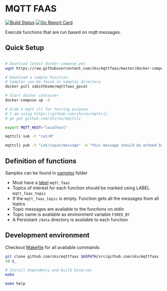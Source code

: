 # MQTT FAAS

[![Build Status](https://travis-ci.org/sks/mqttfaas.svg?branch=master)](https://travis-ci.org/sks/mqttfaas) [![Go Report Card](https://goreportcard.com/badge/github.com/sks/mqttfaas)](https://goreportcard.com/report/github.com/sks/mqttfaas)

Execute functions that are run based on mqtt messages.

## Quick Setup

```sh

# Download latest docker-compose.yml
wget https://raw.githubusercontent.com/sks/mqttfaas/master/docker-compose.yml

# Download a sample Function.
# Samples can be found in samples directory
docker pull sabithksme/mqttfaas_gocat

# Start docker container
docker-compose up -d

# Grab a mqtt cli for testing purpose.
# I am using https://github.com/shirou/mqttcli
# go get github.com/shirou/mqttcli

export MQTT_HOST="localhost"

mqttcli sub -t "cat/#"

mqttcli pub -t "cat/input/message" -m "this message should be echoed back to /cat/output"
```

## Definition of functions

Samples can be found in [samples](./samples) folder

- Must have a [label](https://docs.docker.com/config/labels-custom-metadata/) `mqtt_faas`
- Topics of interest for each function should be marked using LABEL `mqtt_faas_topic`
- If the `mqtt_faas_topic` is empty. Function gets all the messages from all topics
- Topic messages are available to the functions on stdin
- Topic name is available as environment variable `FIRED_BY`
- A Persistant `/data` directory is available to each function

## Development environment

Checkout [Makefile](./Makefile) for all available commands

```sh
git clone github.com/sks/mqttfaas $GOPATH/src/github.com/sks/mqttfaas
cd $_

# Install Dependency and build binaries
make

make help
```
